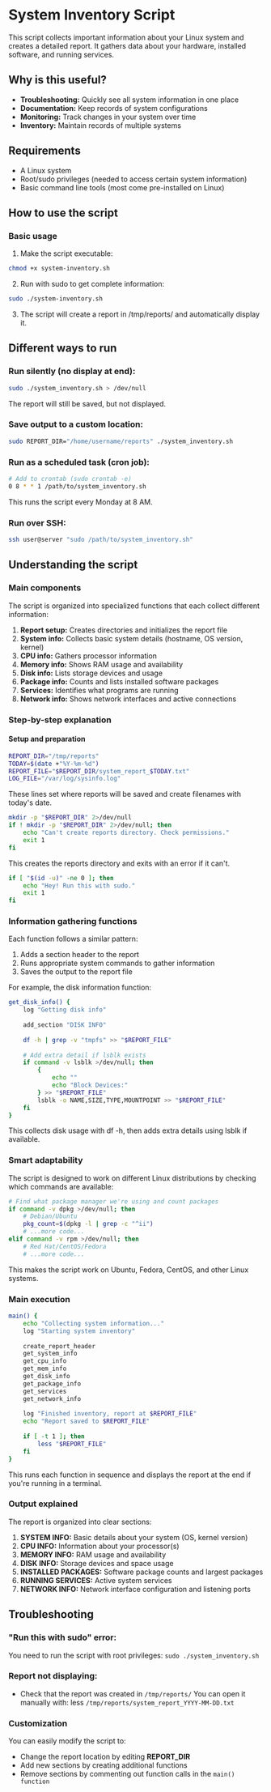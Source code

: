 # System Inventory Script
This script collects important information about your Linux system and creates a detailed report. It gathers data about your hardware, installed software, and running services.

## Why is this useful?
- **Troubleshooting:** Quickly see all system information in one place
- **Documentation:** Keep records of system configurations
- **Monitoring:** Track changes in your system over time
- **Inventory:** Maintain records of multiple systems

## Requirements
- A Linux system
- Root/sudo privileges (needed to access certain system information)
- Basic command line tools (most come pre-installed on Linux)

## How to use the script
### Basic usage

1. Make the script executable:
```sh
chmod +x system-inventory.sh
```
2. Run with sudo to get complete information:
```sh
sudo ./system-inventory.sh
```
3. The script will create a report in /tmp/reports/ and automatically display it.

## Different ways to run
### Run silently (no display at end):
```sh
sudo ./system_inventory.sh > /dev/null
```
The report will still be saved, but not displayed.

### Save output to a custom location:
```sh
sudo REPORT_DIR="/home/username/reports" ./system_inventory.sh
```

### Run as a scheduled task (cron job):
```sh
# Add to crontab (sudo crontab -e)
0 8 * * 1 /path/to/system_inventory.sh
```
This runs the script every Monday at 8 AM.

### Run over SSH:
```sh
ssh user@server "sudo /path/to/system_inventory.sh"
```

## Understanding the script
### Main components
The script is organized into specialized functions that each collect different information:

1. **Report setup:** Creates directories and initializes the report file
2. **System info:** Collects basic system details (hostname, OS version, kernel)
3. **CPU info:** Gathers processor information
4. **Memory info:** Shows RAM usage and availability
5. **Disk info:** Lists storage devices and usage
6. **Package info:** Counts and lists installed software packages
7. **Services:** Identifies what programs are running
8. **Network info:** Shows network interfaces and active connections

### Step-by-step explanation
#### Setup and preparation
```sh
REPORT_DIR="/tmp/reports"
TODAY=$(date +"%Y-%m-%d")
REPORT_FILE="$REPORT_DIR/system_report_$TODAY.txt"
LOG_FILE="/var/log/sysinfo.log"
```
These lines set where reports will be saved and create filenames with today's date.

```sh
mkdir -p "$REPORT_DIR" 2>/dev/null
if ! mkdir -p "$REPORT_DIR" 2>/dev/null; then
    echo "Can't create reports directory. Check permissions."
    exit 1
fi
```
This creates the reports directory and exits with an error if it can't.
```sh
if [ "$(id -u)" -ne 0 ]; then
    echo "Hey! Run this with sudo."
    exit 1
fi
```

### Information gathering functions
Each function follows a similar pattern:
1. Adds a section header to the report
2. Runs appropriate system commands to gather information
3. Saves the output to the report file

For example, the disk information function:
```sh
get_disk_info() {
    log "Getting disk info"
    
    add_section "DISK INFO"
    
    df -h | grep -v "tmpfs" >> "$REPORT_FILE"
    
    # Add extra detail if lsblk exists
    if command -v lsblk >/dev/null; then
        {
            echo ""
            echo "Block Devices:"
        } >> "$REPORT_FILE"
        lsblk -o NAME,SIZE,TYPE,MOUNTPOINT >> "$REPORT_FILE"
    fi
}
```
This collects disk usage with df -h, then adds extra details using lsblk if available.

### Smart adaptability
The script is designed to work on different Linux distributions by checking which commands are available:
```sh
# Find what package manager we're using and count packages
if command -v dpkg >/dev/null; then
    # Debian/Ubuntu
    pkg_count=$(dpkg -l | grep -c "^ii")
    # ...more code...
elif command -v rpm >/dev/null; then
    # Red Hat/CentOS/Fedora
    # ...more code...
```
This makes the script work on Ubuntu, Fedora, CentOS, and other Linux systems.

### Main execution
```sh
main() {
    echo "Collecting system information..."
    log "Starting system inventory"
    
    create_report_header
    get_system_info
    get_cpu_info
    get_mem_info
    get_disk_info
    get_package_info
    get_services
    get_network_info
    
    log "Finished inventory, report at $REPORT_FILE"
    echo "Report saved to $REPORT_FILE"
    
    if [ -t 1 ]; then
        less "$REPORT_FILE"
    fi
}
```
This runs each function in sequence and displays the report at the end if you're running in a terminal.

### Output explained
The report is organized into clear sections:
1. **SYSTEM INFO:** Basic details about your system (OS, kernel version)
2. **CPU INFO:** Information about your processor(s)
3. **MEMORY INFO:** RAM usage and availability
4. **DISK INFO:** Storage devices and space usage
5. **INSTALLED PACKAGES:** Software package counts and largest packages
6. **RUNNING SERVICES:** Active system services
7. **NETWORK INFO:** Network interface configuration and listening ports

## Troubleshooting
### "Run this with sudo" error:

You need to run the script with root privileges: `sudo ./system_inventory.sh`

### Report not displaying:

- Check that the report was created in `/tmp/reports/`
You can open it manually with: less `/tmp/reports/system_report_YYYY-MM-DD.txt`

### Customization
You can easily modify the script to:

- Change the report location by editing **REPORT_DIR**
- Add new sections by creating additional functions
- Remove sections by commenting out function calls in the `main() function`